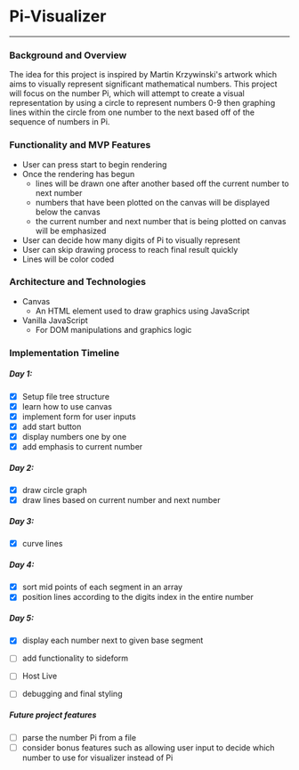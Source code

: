# Pi-Visualizer
---
### Background and Overview
The idea for this project is inspired by Martin Krzywinski's artwork which aims to visually represent significant mathematical numbers.
This project will focus on the number Pi, which will attempt to create a visual representation by using a circle to represent numbers 0-9 then graphing lines within the circle from one number to the next based off of the sequence of numbers in Pi.

### Functionality and MVP Features
* User can press start to begin rendering
* Once the rendering has begun
  * lines will be drawn one after another based off the current number to next number
  * numbers that have been plotted on the canvas will be displayed below the canvas
  * the current number and next number that is being plotted on canvas will be emphasized
* User can decide how many digits of Pi to visually represent
* User can skip drawing process to reach final result quickly
* Lines will be color coded
### Architecture and Technologies
* Canvas
  * An HTML element used to draw graphics using JavaScript
* Vanilla JavaScript
  * For DOM manipulations and graphics logic
### Implementation Timeline
##### Day 1:
- [x] Setup file tree structure
- [x] learn how to use canvas
- [x] implement form for user inputs
- [x] add start button
- [x] display numbers one by one 
- [x] add emphasis to current number
##### Day 2:
- [x] draw circle graph
- [x] draw lines based on current number and next number
##### Day 3:
- [x] curve lines
##### Day 4:
- [x] sort mid points of each segment in an array
- [x] position lines according to the digits index in the entire number
##### Day 5:
- [x] display each number next to given base segment
- [ ] add functionality to sideform
- [ ] Host Live
- [ ] debugging and final styling


##### Future project features
- [ ] parse the number Pi from a file
- [ ] consider bonus features such as allowing user input to decide which number to use for visualizer instead of Pi